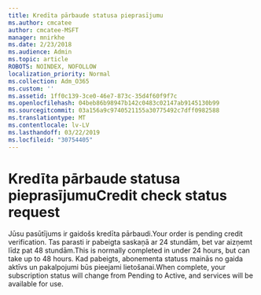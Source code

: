 ```yaml
---
title: Kredīta pārbaude statusa pieprasījumu
ms.author: cmcatee
author: cmcatee-MSFT
manager: mnirkhe
ms.date: 2/23/2018
ms.audience: Admin
ms.topic: article
ROBOTS: NOINDEX, NOFOLLOW
localization_priority: Normal
ms.collection: Adm_O365
ms.custom: ''
ms.assetid: 1ff0c139-3ce0-46e7-873c-35d4f60f9f7c
ms.openlocfilehash: 04beb86b98947b142c0483c02147ab9145130b99
ms.sourcegitcommit: 03a156a9c9740521155a30775492c7dff0982588
ms.translationtype: MT
ms.contentlocale: lv-LV
ms.lasthandoff: 03/22/2019
ms.locfileid: "30754405"
---
```

# <a name="credit-check-status-request"></a><span data-ttu-id="b6b9f-102">Kredīta pārbaude statusa pieprasījumu</span><span class="sxs-lookup"><span data-stu-id="b6b9f-102">Credit check status request</span></span>

<span data-ttu-id="b6b9f-103">Jūsu pasūtījums ir gaidošs kredīta pārbaudi.</span><span class="sxs-lookup"><span data-stu-id="b6b9f-103">Your order is pending credit verification.</span></span> <span data-ttu-id="b6b9f-104">Tas parasti ir pabeigta saskaņā ar 24 stundām, bet var aizņemt līdz pat 48 stundām.</span><span class="sxs-lookup"><span data-stu-id="b6b9f-104">This is normally completed in under 24 hours, but can take up to 48 hours.</span></span> <span data-ttu-id="b6b9f-105">Kad pabeigts, abonementa statuss mainās no gaida aktīvs un pakalpojumi būs pieejami lietošanai.</span><span class="sxs-lookup"><span data-stu-id="b6b9f-105">When complete, your subscription status will change from Pending to Active, and services will be available for use.</span></span>
  


